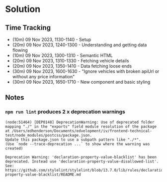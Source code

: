 # Solution

## Time Tracking

- (10m) 09 Nov 2023, 1130-1140 - Setup
- (20m) 09 Nov 2023, 1240-1300 - Understanding and getting data flowing
- (10m) 09 Nov 2023, 1300-1310 - Semantic HTML
- (20m) 09 Nov 2023, 1310-1330 - Fetching vehicle details
- (20m) 09 Nov 2023, 1350-1410 - Data fetching loose ends
- (30m) 09 Nov 2023, 1600-1630 - "Ignore vehicles with broken apiUrl or without any price information"
- (30m) 09 Nov 2023, 1650-1710 - New component and basic styling

## Notes

### `npm run lint` produces 2 x deprecation warnings

```
(node:51464) [DEP0148] DeprecationWarning: Use of deprecated folder mapping "./" in the "exports" field module resolution of the package at /Users/edhenderson/Documents/edvelopment/iv/frontend-technical-test/node_modules/postcss/package.json.
Update this package.json to use a subpath pattern like "./*".
(Use `node --trace-deprecation ...` to show where the warning was created)

Deprecation Warning: 'declaration-property-value-blacklist' has been deprecated. Instead use 'declaration-property-value-disallowed-list'. See: https://github.com/stylelint/stylelint/blob/13.7.0/lib/rules/declaration-property-value-blacklist/README.md
```
